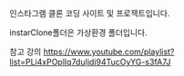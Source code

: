인스타그램 클론 코딩 사이트 및 프로잭트입니다.

instarClone폴더은 가상환경 폴더입니다.

참고 강의 https://www.youtube.com/playlist?list=PLi4xPOplIq7duIjdi94TucOyYG-s3fA7J
